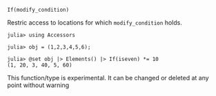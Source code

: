 ```
If(modify_condition)
```

Restric access to locations for which `modify_condition` holds.

```jldoctest
julia> using Accessors

julia> obj = (1,2,3,4,5,6);

julia> @set obj |> Elements() |> If(iseven) *= 10
(1, 20, 3, 40, 5, 60)
```

This function/type is experimental. It can be changed or deleted at any point without warning
